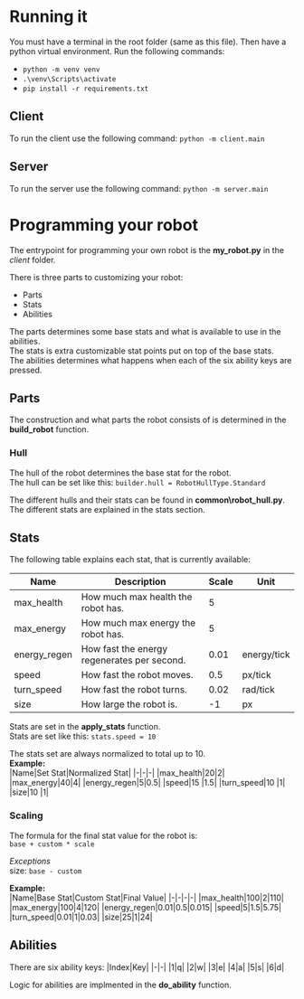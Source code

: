 # Running it
You must have a terminal in the root folder (same as this file).
Then have a python virtual environment. Run the following commands:
* `python -m venv venv`
* `.\venv\Scripts\activate`
* `pip install -r requirements.txt`

## Client
To run the client use the following command:
`python -m client.main`

## Server
To run the server use the following command:
`python -m server.main`
  
  

# Programming your robot
The entrypoint for programming your own robot is the __my_robot.py__ in the _client_ folder.

There is three parts to customizing your robot:
* Parts
* Stats
* Abilities

The parts determines some base stats and what is available to use in the abilities.  
The stats is extra customizable stat points put on top of the base stats.  
The abilities determines what happens when each of the six ability keys are pressed.

## Parts
The construction and what parts the robot consists of is determined in the __build_robot__ function.

### Hull
The hull of the robot determines the base stat for the robot.  
The hull can be set like this: `builder.hull = RobotHullType.Standard`  
  
The different hulls and their stats can be found in __common\robot_hull.py__.  
The different stats are explained in the stats section.


## Stats
The following table explains each stat, that is currently available:

|Name             |Description                 |Scale    |Unit     |
|-----------------|----------------------------|---------|---------|
|max_health|How much max health the robot has. |5||
|max_energy|How much max energy the robot has. |5||
|energy_regen|How fast the energy regenerates per second. |0.01|energy/tick|
|speed|How fast the robot moves. |0.5|px/tick|
|turn_speed|How fast the robot turns. |0.02|rad/tick|
|size|How large the robot is. |-1|px|

  
Stats are set in the __apply_stats__ function.  
Stats are set like this: `stats.speed = 10`
  
The stats set are always normalized to total up to 10.  
__Example:__  
|Name|Set Stat|Normalized Stat|
|-|-|-|
|max_health|20|2|
|max_energy|40|4|
|energy_regen|5|0.5|
|speed|15 |1.5|
|turn_speed|10 |1|
|size|10 |1|


### Scaling
The formula for the final stat value for the robot is:  
`base + custom * scale`
  
_Exceptions_  
size: `base - custom`

__Example:__  
|Name|Base Stat|Custom Stat|Final Value|
|-|-|-|-|
|max_health|100|2|110|
|max_energy|100|4|120|
|energy_regen|0.01|0.5|0.015|
|speed|5|1.5|5.75|
|turn_speed|0.01|1|0.03|
|size|25|1|24|


## Abilities
There are six ability keys:
|Index|Key|
|-|-|
|1|q|
|2|w|
|3|e|
|4|a|
|5|s|
|6|d|

Logic for abilities are implmented in the __do_ability__ function.